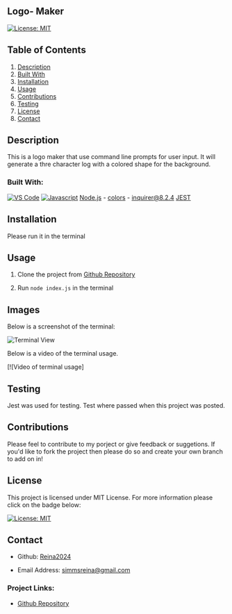## Logo- Maker


  [![License: MIT](https://img.shields.io/badge/License-MIT-yellow.svg)](https://opensource.org/licenses/MIT)


  ## Table of Contents
<ol>
<li>
<a href="#description"> Description </a>
</li>
<li> <a href="#built-with"> Built With </a>
</li>
<li><a href="#installation"> Installation </a>
</li>
<li>
<a href="#usage"> Usage </a>
</li>
<li><a href="#contributions"> Contributions </a>
</li>
<li>
<a href="#testing"> Testing </a>
</li>
<li>
<a href="#license"> License </a>
</li>
<li>
<a href="#contact"> Contact </a>
</li> 
</ol>

## Description 
 This is a logo maker that use command line prompts for user input. It will generate a thre character log with a colored shape for the background. 
 

### Built With: 

  [![VS Code](https://img.shields.io/badge/IDE-VSCode-0000ff?style=plastic&logo=VisualStudioCode&logoWidth=10)](https://code.visualstudio.com/docs)
  [![Javascript](https://img.shields.io/badge/Language-JavaScript-ff0000?style=plastic&logo=JavaScript&logoWidth=10)](https://javascript.info/)
  [Node.js](https://nodejs.org/en/about)
    - [colors](https://www.npmjs.com/package/colors)
    - [inquirer@8.2.4](https://www.npmjs.com/package/inquirer/v/8.2.4)
  [JEST](https://jestjs.io/docs/getting-started)

## Installation 
 
   Please run it in the terminal

## Usage 

1. Clone the project from [Github Repository](https://github.com/Reina2024/Logo-Maker)

2. Run `node index.js` in the terminal

## Images
   Below is a screenshot of the terminal:

   ![Terminal View](/assets/images/)
   
   Below is a video of the terminal usage. 

  [![Video of terminal usage] 
 

## Testing 

  Jest was used for testing. Test where passed when this project was posted.

## Contributions 

Please feel to contribute to my porject or give feedback or suggetions. If you'd like to fork the project then please do so and create your own branch to add on in!



## License 
 
  This project is licensed under MIT License. For more information please click on the badge below: 
  
 
 [![License: MIT](https://img.shields.io/badge/License-MIT-yellow.svg)](https://opensource.org/licenses/MIT)

## Contact 
 
- Github: 
[Reina2024](https://github.com/Reina2024)

- Email Address: 
[simmsreina@gmail.com](mailto:simmsreina@gmail.com)

### Project Links: 

 - [Github Repository](https://github.com/Reina2024/Logo-Maker)
